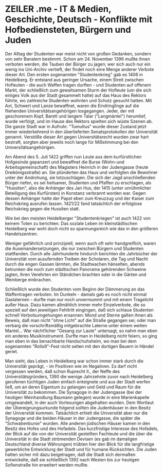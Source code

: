 # ZEILER .me - IT & Medien, Geschichte, Deutsch - Konflikte mit Hofbediensteten, Bürgern und Juden

Der Alltag der Studenten war meist nicht von großen Gedanken, sondern von sehr Banalem bestimmt. Schon am 24. November 1396 mußte ihnen verboten werden, die Tauben der Bürger zu jagen; wer sich auch nur ein wenig ins Uni-Archiv vertieft, der findet noch eine Menge anderer Verbote dieser Art. Den ersten sogenannten "Studentenkrieg" gab es 1406 in Heidelberg. Er entstand aus geringer Ursache, einem Streit zwischen Hofleuten - die auch Waffen tragen durften - und Studenten auf offenem Markt, der schließlich zum gewaltsamen Sturm der Hofleute (um die sich einiges Volk aus der Stadt gesammelt hatte) auf das Haus des Rektors führte, wo zahlreiche Studenten wohnten und Schutz gesucht hatten. Mit Axt, Schwert und Lanze bewaffnet, waren die Eindringlinge auf die fliehenden Universitätsangehörigen losgegangen. Jeder, der mit geschorenem Kopf, Barett und langem Talar ("Langmäntel") herumlief, wurde verfolgt, und im Hause des Rektors spielten sich wüste Szenen ab. Die ganze Stadt war in Aufruhr. "Tumultus" wurde dieser Zustand jetzt immer wiederkehrend in den überlieferten Senatsprotokollen der Universität genannt. Verstöße dieser Art gegen Universitätsrecht wurden zwar hart bestraft, sorgten aber jeweils noch lange für Mißstimmung bei den Universitätsangehörigen.

Am Abend des 5. Juli 1422 griffen nun Leute aus dem kurfürstlichen Hofgesinde gepanzert und bewaffnet die Burse (Wohn-und Arbeitsgemeinschaft) des Magisters Heinrich in der Judengasse (heute Dreikönigsstraße) an. Sie plünderten das Haus und verfolgten die Bewohner unter der Androhung, sie totzuschlagen. Die sich der Jagd anschließenden Bürger riefen, es sei heilsamer, Studenten und Pfaffen zu erschlagen, als "Hussiten", also die Anhänger des Jan Hus, der 1415 (unter unrühmlicher Beteiligung des Kurfürsten) in Konstanz verbrannt worden war. Gegen dessen Anhänger hatte der Papst eben zum Kreuzzug und der Kaiser zum Reichskrieg ausrufen lassen. 1421/22 fand tatsächlich der erfolglose Reichskrieg gegen die Hussiten statt.

Wie bei den meisten Heidelberger "Studentenkriegen" ist auch 1422 von keinem Toten zu berichten. Das soziale Leben im kleinstädtischen Heidelberg war wohl doch nicht so spannungsreich wie das in den größeren Handelszentren.

Weniger gefährlich und prinzipiell, wenn auch oft sehr handgreiflich, waren die Auseinandersetzungen, die nur zwischen Bürgern und Studenten stattfanden. Durch alle Jahrhunderte hindurch berichten die Jahrbücher der Universität vom ausufernden Treiben der Scholaren, die Tag und Nacht durch die engen Gassen lärmten, die Stadtwachen hänselten, abends betrunken die noch zum städtischen Panorama gehörenden Schweine jagten, ihren Verehrten ein Ständchen brachten oder in die Gärten und Weinberge einbrachen.

Schließlich wurde den Studenten vom Beginn der Dämmerung an das Waffentragen verboten. Im Dunkeln - damals gab es noch nicht einmal Gaslaternen - durfte man nur noch unvermummt und mit einem Tragelicht außer Haus. Dazu kamen allmählich immer mehr Einzelverbote, die so speziell auf den jeweiligen Fehltritt eingingen, daß sich schlaue Studenten schnell Verbotsumgehungen ersannen: Mond und Sterne galten ihnen als Beweis, daß man nicht "ohne Licht" auf die Straße gegangen sei; oder man verbarg die vorschriftsmäßig mitgebrachte Laterne unter einem weiten Mantel... War nächt1icher "Gesang zur Laute" untersagt, so nahm man eben ein anderes Musikinstrument. Durfte man in Heidelberg nicht feiern, so ging man eben in das benachbarte Handschuhsheim, wo man bei dem sogenannten "Rolloß"-Fest nicht selten mit den dortigen Bauern in Händel geriet.

Man sieht, das Leben in Heidelberg war schon immer stark durch die Universität geprägt, - im Positiven wie im Negativen. Es darf nicht vergessen werden, daß schon Ruprecht II., der Neffe des Universitätsgründers, 1390 die wenige Jahrzehnte zuvor nach Heidelberg gerufenen tüchtigen Juden einfach enteignete und aus der Stadt werfen ließ, um an deren Eigentum zu gelangen und Geld und Raum für die Universität zu bekommen. Die Synagoge in der Judengasse (bei der heutigen Weinhandlung Baumann gelegen) wurde in eine Marienkapelle umgewandelt, in der auch Vorlesungen abgehalten wurden. Dem Wortlaut der Übereignungsurkunde folgend sollten die Judenhäuser in den Besitz der Universität kommen. Tatsächlich erhielt die Universität aber nur die Synagoge und die beiden Häuser in der Judengasse, die später die "Schwabenburse" wurden. Alle anderen jüdischen Häuser kamen in den Besitz des Hofes und des Hofadels. Das kurzfristige Interesse des Hofadels, der Blick auf die von der Universität gestellten Fachleute und die über die Universität in die Stadt strömenden Devisen (es gab im damaligen Deutschland diverse Währungen) trübten hier den Blick für die langfristige gewerbliche Entwicklung der Stadt und für humane Rücksichten. Die Juden hatten sicher mit dazu beigetragen, daß die Stadt sich dermaßen entwickelte, daß sie schließlich 1392 nach Westen bis zur heutigen Sofienstraße hin erweitert werden mußte.